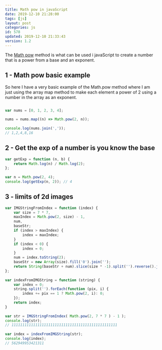 ```yaml
---
title: Math pow in javaScript
date: 2019-12-10 21:28:00
tags: [js]
layout: post
categories: js
id: 578
updated: 2019-12-10 21:33:43
version: 1.2
---
```


The [Math pow](https://developer.mozilla.org/en-US/docs/Web/JavaScript/Reference/Global_Objects/Math/pow) method is what can be used i javaScript to create a number that is a power from a base and an exponent.

<!-- more -->

## 1 - Math pow basic example

So here I have a very basic example of the Math.pow method where I am just using the array map method to make each element a power of 2 using a number in the array as an exponent.

```js

var nums = [0, 1, 2, 3, 4];
 
nums = nums.map((n) => Math.pow(2, n));
 
console.log(nums.join(','));
// 1,2,4,8,16
```

## 2 - Get the exp of a number is you know the base

```js
var getExp = function (n, b) {
    return Math.log(n) / Math.log(2);
};
 
var n = Math.pow(2, 4);
console.log(getExp(n, 2)); // 4
```

## 3 - limits of 2d images

```js
var IMGStringFromIndex = function (index) {
    var size = 7 * 7,
    maxIndex = Math.pow(2, size) - 1,
    num,
    baseStr;
    if (index > maxIndex) {
        index = maxIndex;
    }
    if (index < 0) {
        index = 0;
    }
    num = index.toString(2);
    baseStr = new Array(size).fill('0').join('');
    return String(baseStr + num).slice(size * -1).split('').reverse().join('');
};
 
var indexFromIMGString = function (string) {
    var index = 0;
    string.split('').forEach(function (pix, i) {
        index += pix == 1 ? Math.pow(2, i): 0;
    });
    return index;
}
 
var str = IMGStringFromIndex( Math.pow(2, 7 * 7 ) - 1 );
console.log(str);
// 1111111111111111111111111111111111111111111111111
 
var index = indexFromIMGString(str);
console.log(index);
// 562949953421311
```